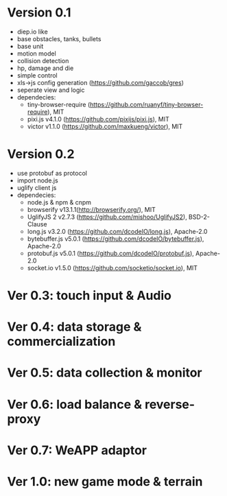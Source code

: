 Version 0.1
============
- diep.io like
- base obstacles, tanks, bullets
- base unit
- motion model
- collision detection
- hp, damage and die
- simple control
- xls->js config generation (https://github.com/gaccob/gres)
- seperate view and logic
- dependecies:
    - tiny-browser-require (https://github.com/ruanyf/tiny-browser-require), MIT
    - pixi.js v4.1.0 (https://github.com/pixijs/pixi.js), MIT
    - victor v1.1.0 (https://github.com/maxkueng/victor), MIT

Version 0.2
===========
- use protobuf as protocol
- import node.js
- uglify client js
- dependecies:
    - node.js & npm & cnpm
    - browserify v13.1.1(http://browserify.org/), MIT
    - UglifyJS 2 v2.7.3 (https://github.com/mishoo/UglifyJS2), BSD-2-Clause
    - long.js v3.2.0 (https://github.com/dcodeIO/long.js), Apache-2.0
    - bytebuffer.js v5.0.1 (https://github.com/dcodeIO/bytebuffer.js), Apache-2.0
    - protobuf.js v5.0.1 (https://github.com/dcodeIO/protobuf.js), Apache-2.0
    - socket.io v1.5.0 (https://github.com/socketio/socket.io), MIT


Ver 0.3: touch input & Audio
================================

Ver 0.4: data storage & commercialization
================================

Ver 0.5: data collection & monitor
================================

Ver 0.6: load balance & reverse-proxy
================================

Ver 0.7: WeAPP adaptor
================================

Ver 1.0: new game mode & terrain
================================
